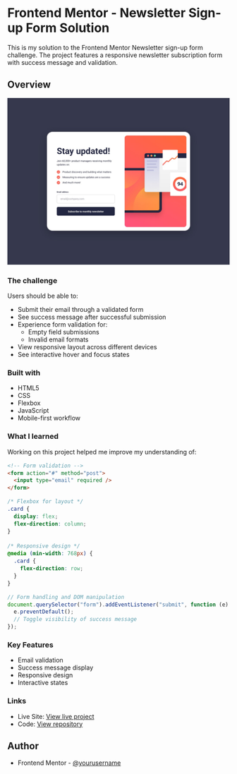 # Frontend Mentor - Newsletter Sign-up Form Solution

This is my solution to the Frontend Mentor Newsletter sign-up form challenge. The project features a responsive newsletter subscription form with success message and validation.

## Overview

![](./design/desktop-design.jpg)

### The challenge

Users should be able to:

- Submit their email through a validated form
- See success message after successful submission
- Experience form validation for:
  - Empty field submissions
  - Invalid email formats
- View responsive layout across different devices
- See interactive hover and focus states

### Built with

- HTML5
- CSS
- Flexbox
- JavaScript
- Mobile-first workflow

### What I learned

Working on this project helped me improve my understanding of:

```html
<!-- Form validation -->
<form action="#" method="post">
  <input type="email" required />
</form>
```

```css
/* Flexbox for layout */
.card {
  display: flex;
  flex-direction: column;
}

/* Responsive design */
@media (min-width: 768px) {
  .card {
    flex-direction: row;
  }
}
```

```js
// Form handling and DOM manipulation
document.querySelector("form").addEventListener("submit", function (e) {
  e.preventDefault();
  // Toggle visibility of success message
});
```

### Key Features

- Email validation
- Success message display
- Responsive design
- Interactive states

### Links

- Live Site: [View live project](https://newslettersignup-solution.netlify.app/)
- Code: [View repository](https://github.com/uixcem/FrontEndMentorChallanges/tree/main/NewsletterSignUp-Solution)

## Author

- Frontend Mentor - [@yourusername](uixcem)
